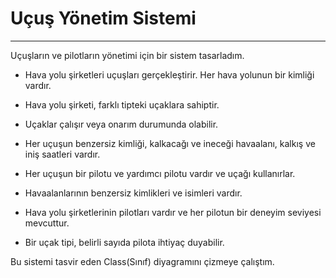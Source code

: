 # Uçuş Yönetim Sistemi

______________

Uçuşların ve pilotların yönetimi için bir sistem tasarladım.

- Hava yolu şirketleri uçuşları gerçekleştirir. Her hava yolunun bir kimliği vardır.

- Hava yolu şirketi, farklı tipteki uçaklara sahiptir.

- Uçaklar çalışır veya onarım durumunda olabilir.

- Her uçuşun benzersiz kimliği, kalkacağı ve ineceği havaalanı, kalkış ve iniş saatleri vardır.

- Her uçuşun bir pilotu ve yardımcı pilotu vardır ve uçağı kullanırlar.

- Havaalanlarının benzersiz kimlikleri ve isimleri vardır.

- Hava yolu şirketlerinin pilotları vardır ve her pilotun bir deneyim seviyesi mevcuttur.

- Bir uçak tipi, belirli sayıda pilota ihtiyaç duyabilir.

Bu sistemi tasvir eden Class(Sınıf) diyagramını çizmeye çalıştım.

![]()